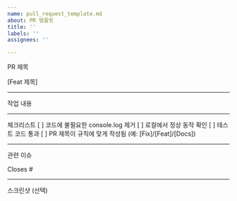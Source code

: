 ```yaml
---
name: pull_request_template.md
about: PR 템플릿
title: ''
labels: ''
assignees: ''

---
```


PR 제목
<!-- 예: [Feat] 로그인 기능 추가 -->
[Feat 제목]

---

작업 내용
<!-- 이번 PR에서 작업한 내용을 간략히 설명해주세요 -->
---

체크리스트
[ ] 코드에 불필요한 console.log 제거
[ ] 로컬에서 정상 동작 확인
[ ] 테스트 코드 통과
[ ] PR 제목이 규칙에 맞게 작성됨 (예: [Fix]/[Feat]/[Docs])

---

관련 이슈
<!-- 관련된 이슈 번호를 연결해주세요. ex) Closes #123 -->
Closes #

---

스크린샷 (선택)
